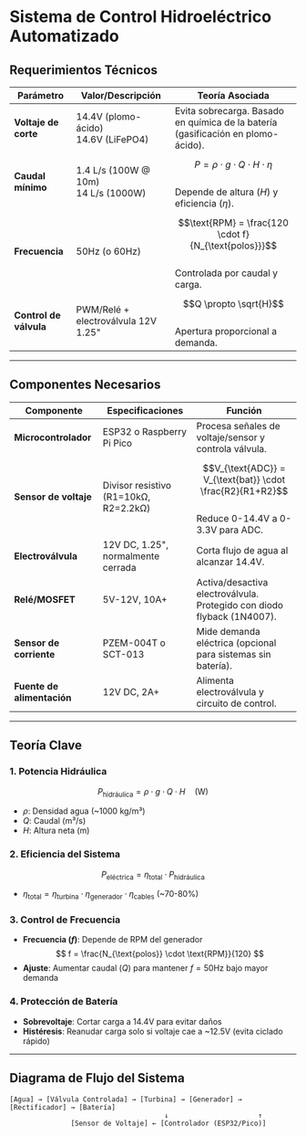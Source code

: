 # Sistema de Control Hidroeléctrico Automatizado

## **Requerimientos Técnicos**

| **Parámetro**         | **Valor/Descripción**                   | **Teoría Asociada**                                                                 |
|-----------------------|----------------------------------------|------------------------------------------------------------------------------------|
| **Voltaje de corte**  | 14.4V (plomo-ácido)<br>14.6V (LiFePO4) | Evita sobrecarga. Basado en química de la batería (gasificación en plomo-ácido).   |
| **Caudal mínimo**     | 1.4 L/s (100W @ 10m)<br>14 L/s (1000W) | $$P = \rho \cdot g \cdot Q \cdot H \cdot \eta$$<br>Depende de altura ($H$) y eficiencia ($\eta$). |
| **Frecuencia**        | 50Hz (o 60Hz)                         | $$\text{RPM} = \frac{120 \cdot f}{N_{\text{polos}}}$$<br>Controlada por caudal y carga. |
| **Control de válvula**| PWM/Relé + electroválvula 12V 1.25"   | $$Q \propto \sqrt{H}$$<br>Apertura proporcional a demanda. |

---

## **Componentes Necesarios**

| **Componente**        | **Especificaciones**                   | **Función**                                                                         |
|-----------------------|----------------------------------------|------------------------------------------------------------------------------------|
| **Microcontrolador**  | ESP32 o Raspberry Pi Pico             | Procesa señales de voltaje/sensor y controla válvula.                              |
| **Sensor de voltaje** | Divisor resistivo (R1=10kΩ, R2=2.2kΩ) | $$V_{\text{ADC}} = V_{\text{bat}} \cdot \frac{R2}{R1+R2}$$<br>Reduce 0-14.4V a 0-3.3V para ADC. |
| **Electroválvula**    | 12V DC, 1.25", normalmente cerrada    | Corta flujo de agua al alcanzar 14.4V.                                             |
| **Relé/MOSFET**       | 5V-12V, 10A+                          | Activa/desactiva electroválvula. Protegido con diodo flyback (1N4007).             |
| **Sensor de corriente**| PZEM-004T o SCT-013                   | Mide demanda eléctrica (opcional para sistemas sin batería).                       |
| **Fuente de alimentación** | 12V DC, 2A+                      | Alimenta electroválvula y circuito de control.                                     |

---

## **Teoría Clave**

### 1. **Potencia Hidráulica**
$$
P_{\text{hidráulica}} = \rho \cdot g \cdot Q \cdot H \quad (\text{W})
$$
- $\rho$: Densidad agua (~1000 kg/m³)  
- $Q$: Caudal (m³/s)  
- $H$: Altura neta (m)  

### 2. **Eficiencia del Sistema**
$$
P_{\text{eléctrica}} = \eta_{\text{total}} \cdot P_{\text{hidráulica}}  
$$
- $\eta_{\text{total}} = \eta_{\text{turbina}} \cdot \eta_{\text{generador}} \cdot \eta_{\text{cables}}$ (~70-80%)

### 3. **Control de Frecuencia**
- **Frecuencia ($f$)**: Depende de RPM del generador  
$$
f = \frac{N_{\text{polos}} \cdot \text{RPM}}{120}
$$
- **Ajuste**: Aumentar caudal ($Q$) para mantener $f = 50 \text{Hz}$ bajo mayor demanda

### 4. **Protección de Batería**
- **Sobrevoltaje**: Cortar carga a 14.4V para evitar daños  
- **Histéresis**: Reanudar carga solo si voltaje cae a ~12.5V (evita ciclado rápido)


---

## **Diagrama de Flujo del Sistema**
```plaintext
[Agua] → [Válvula Controlada] → [Turbina] → [Generador] → [Rectificador] → [Batería]
                                      ↓                      ↑
               [Sensor de Voltaje] ← [Controlador (ESP32/Pico)] 
 ```              

                                      
